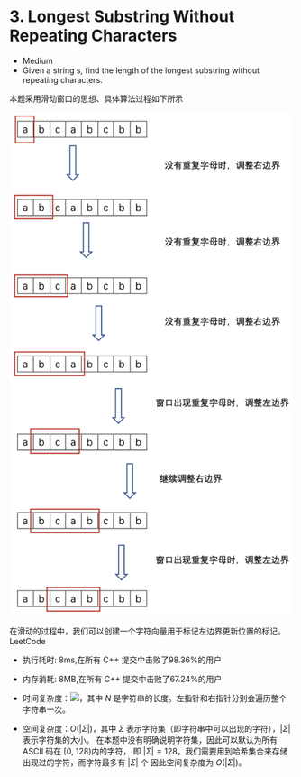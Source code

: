 # 3. Longest Substring Without Repeating Characters
 * Medium
 * Given a string s, find the length of the longest substring without repeating characters.
 
 本题采用滑动窗口的思想、具体算法过程如下所示
 
 ![image](./LongestSubstring.png)
 
 在滑动的过程中，我们可以创建一个字符向量用于标记左边界更新位置的标记。
 LeetCode 
* 执行耗时: 8ms,在所有 C++ 提交中击败了98.36%的用户 
*  内存消耗: 8MB,在所有 C++ 提交中击败了67.24%的用户


* 时间复杂度：![](http://latex.codecogs.com/gif.latex?\\O(N)})，其中 $N$ 是字符串的长度。左指针和右指针分别会遍历整个字符串一次。
* 空间复杂度：$O(|\Sigma|)$，其中 $\Sigma$ 表示字符集（即字符串中可以出现的字符），$|\Sigma|$ 表示字符集的大小。
在本题中没有明确说明字符集，因此可以默认为所有 ASCII 码在 [0, 128)内的字符，
即 $|\Sigma| = 128$。我们需要用到哈希集合来存储出现过的字符，而字符最多有 $|\Sigma|$ 个
因此空间复杂度为 $O(|\Sigma|)$。
 